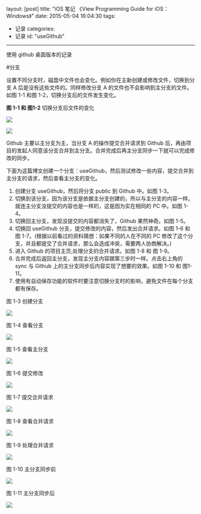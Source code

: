 layout: [post]
title: "iOS 笔记 《View Programming Guide for iOS：Windows》"
date: 2015-05-04 16:04:30
tags: 
- 记录
categories: 
- 记录
id: "useGithub"

---
使用 github 桌面版本的记录

#分支

设置不同分支时，磁盘中文件也会变化。例如你在主新创建或修改文件，切换到分支 A 后是没有这些文件的。同样修改分支 A 的文件也不会影响到主分支的文件。如图 1-1 和图 1-2，切换分支后的文件发生变化。


**图 1-1 和 图1-2** 切换分支后文件的变化

![](useGithub/1-1.png)

![](useGithub/1-2.png)


Github 主要以主分支为主，当分支 A 的操作提交合并请求到 Github 后，再由项目的发起人同意该分支合并到主分支。合并完成后再主分支同步一下就可以完成修改的同步。

下面为这篇博文创建一个分支：useGithub，然后测试修改一些内容，提交合并到主分支的请求，然后查看主分支的变化。

1. 创建分支 useGithub，然后将分支 public 到 Github 中。如图 1-3。
2. 切换到该分支，因为该分支是依据主分支创建的，所以与主分支的内容一样。就连主分支没提交的内容也是一样的，这是因为实在相同的 PC 中。如图 1-4。
3. 切换回主分支，发现没提交的内容都消失了，Github 果然神奇。如图 1-5。
4. 切换回 useGithub 分支，提交修改的内容，然后发出合并请求。如图 1-6 和 图 1-7。(根据以前看过的资料猜想：如果不同的人在不同的 PC 修改了这个分支，并且都提交了合并请求，那么会造成冲突，需要两人协商解决。)
5. 进入 Github 的项目主页,处理分支的合并请求。如图 1-8 和 图 1-9。
6. 合并完成后返回主分支，发现主分支内容跟第三步时一样。点击右上角的 sync 与 Github 上的主分支同步后内容实现了想要的效果。如图 1-10 和 图1-11。
7. 使用有自动保存功能的软件时要注意切换分支时的影响，避免文件在每个分支都有保存。

图 1-3 创建分支

![](useGithub/1-3.png)

图 1-4 查看分支

![](useGithub/1-4.png)

图 1-5 查看主分支

![](useGithub/1-5.png)

图 1-6 提交修改

![](useGithub/1-6.png)

图 1-7 提交合并请求

![](useGithub/1-7.png)

图 1-8 查看合并请求

![](useGithub/1-8.png)

图 1-9 处理合并请求

![](useGithub/1-9.png)

图 1-10 主分支同步前

![](useGithub/1-10.png)


图 1-11 主分支同步后

![](useGithub/1-11.png)